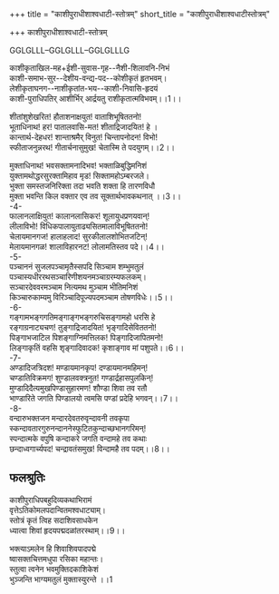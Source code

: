 +++
title = "काशीपुराधीशाश्वधाटी-स्तोत्रम्"
short_title = "काशीपुराधीशाश्वधाटीस्तोत्रम्"

+++
काशीपुराधीशाश्वधाटी-स्तोत्रम्

GGLGLLL–GGLGLLL–GGLGLLLG

काशीकृताखिल-मह+ईशी-सुवास-गृह--नैशी-शिलावनि-निभं  
काशी-समाभ-सुर--देशीय-वन्द्य-पद--कोशीकृतं हृतभवम्।  
लेशीकृताघनग--नाशीकृतांत-भय--काशी-निवासि-हृदयं  
काशी-पुराधिपतिर् आशीर्भिर् आर्द्रयतु राशीकृतात्मविभवम्।।1।।  

शीतांशुशेखरित! हौताशनाक्षयुत! वाताशिभूषिततनो!  
भूताधिनाथ! हर! पातालवा‌सि-मत! शीताद्रिजादयित! हे ।  
कान्तार्थ-देहधर!  शान्ताश्रमैर् विनुत! चिन्तापनोदन! विभो!  
स्फीताजनुन्नरथ! गीतार्चनासुमुख! चेतास्मि ते पदयुगम्।।2।।  

मुक्ताधिनाथ! भवसक्तामनादिभव! भक्ताळिबुद्धिमनिशं  
युक्तामथोद्धरसुरक्तामिहाव मृड! सिक्तामहोऽम्बरजले।  
भुक्ता समस्तजनिरिक्ता तदा भवति   शक्ता हि तारणविधौ  
मुक्ता भवन्ति किल वक्तार एव तव सूक्तार्थभावकथनात् ।।3।।  
-4-  
फालानलाक्षियुत! कालानलासिकर! शूलायुधप्रणयवान्!  
लीलाविभो! विधिकपालायुताढ्यसितमालाविभूषिततनो!  
चेलायमानगज! हालाहलाद! सुरकीलालशोभितजटिन्!  
मेलायमानगळ! शालाविहारनट! लोलामतिस्तव पदे।।4।।  
-5-  
पञ्चाननं सुजलपञ्चामृतैस्सपदि सिञ्चाम शम्भुमतुलं  
पञ्चास्यधीररथसञ्चारिणीशयनमञ्चाग्ररम्यफलकम्।  
सञ्चारदेववरमञ्चाम नित्यमथ मुञ्चाम भीतिमनिशं  
किञ्चारुकाम्यमु विरिञ्चादिपूज्यपदमञ्चाम तोषणविधेः।।5।।  
-6-  
गङ्गामभङ्गगतिमङ्गाङ्गभङ्गरुचिसङ्गामहो धरसि हे  
रङ्गाग्रनाट्यचण! तुङ्गाद्रिजादयित! भृङ्गादिसेविततनो!  
पिङ्गाभजाटिल पिशङ्गाग्निमत्तिलक! पिङ्गादिजापितमनो!  
लिङ्गाकृतिं वहसि शृङ्गादिवादक! कृशाङ्गाव मां पशुपते।।6।।  
-7-  
अण्डादिजत्रिदश! मण्डायमानकृप!  दण्डायमानमहिमन्!  
चण्डातिविक्रमग! शुण्डालवक्त्रनुत! गण्डार्द्रहासपुलकिन्!  
मुण्डादिदैत्यमुखपिण्डासुहारमण! शौण्डा शिवा तव रतौ  
भाण्डारिते जगति  पिण्डालयो त्वमसि पण्डां प्रदेहि भगवन्।।7।।  
-8-  
वन्दारुभक्तजन मन्दारदेवतरुवृन्दावनी तवकृपा  
स्कन्दावतारगुरुनन्दाननेस्फुटितकुन्दाच्छभानगरिमन्!  
स्पन्दात्मके वपुषि कन्दाकरे जगति वन्दामहे तव कथाः  
छन्दाध्वगार्च्यपद! चन्द्रावतंसमुख! विन्दामहै तव पदम्।।8।।  

## फलश्रुतिः  
काशीपुराधिपबहुदिव्यकथाभिरामं  
वृत्तेऽतिकोमलपदान्वितमश्वधाट्याम्।  
स्तोत्रं कृतं त्विह सदाशिवसाधकेन  
ध्यात्वा शिवां हृदयपद्मदळांतरस्थाम्।।9।।  

भक्त्याऽमलेन हि शिवाशिवपादपद्मे  
ष्वासक्तचित्तमधुपा रसिका महान्तः।  
स्तुत्वा त्वनेन भवमुक्तिदकाशिकेशं  
भुञ्जन्ति भाग्यमतुलं मुक्तास्युरन्ते ।।1  